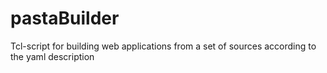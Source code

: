 # pastaBuilder
Tcl-script for building web applications from a set of sources according to the yaml description
